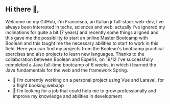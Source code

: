 
## Hi there 👋,
Welcome on my GitHub,
i'm Francesco, an Italian jr full-stack web-dev, i've always been interested in techs, sciences and web.
actually i've ignored my inclinations for quite a bit (7 years) and recently some things aligned
and this gave me the possibility to start an online Master Bootcamp with Boolean and this taught me the necessary abilities to start to work in this field.
Here you can find my projects from the Boolean's bootcamp practical exercises and also projects to learn new languages.
Thanks to the collaboration between Boolean and Experis, on 19/12 i've successfully completed a Java full-time bootcamp of 6 weeks, in which i learned the Java fundamentals for the web and the framework Spring.

- 🔭 I’m currently working on a personal project using Vue and Laravel, for a flight booking webapp
- 🤔 I’m looking for a job that could help me to grow professionally and improve my knowledge and abilities in development
<!--
**FrancescoBonandin/FrancescoBonandin** is a ✨ _special_ ✨ repository because its `README.md` (this file) appears on your GitHub profile.

Here are some ideas to get you started:

- 🔭 I’m currently working on ...
- 🌱 I’m currently learning ...
- 👯 I’m looking to collaborate on ...
- 🤔 I’m looking for help with ...
- 💬 Ask me about ...
- 📫 How to reach me: ...
- 😄 Pronouns: ...
- ⚡ Fun fact: ...
-->
